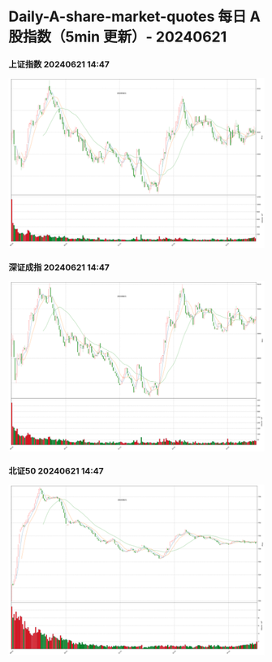 
# Daily-A-share-market-quotes 每日 A 股指数（5min 更新）- 20240621

### 上证指数 20240621 14:47
![](./fig/2024/6/20240621-sh000001.png)

### 深证成指 20240621 14:47
![](./fig/2024/6/20240621-sz399001.png)

### 北证50 20240621 14:47
![](./fig/2024/6/20240621-bj899050.png)
